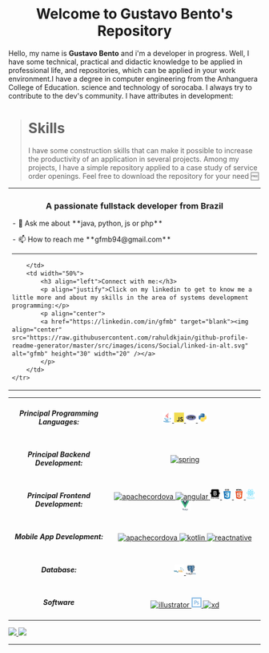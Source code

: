 <h1 align="center">Welcome to Gustavo Bento's Repository</h1>

Hello, my name is **Gustavo Bento** and i'm a developer in progress. Well, I have some technical, practical and didactic knowledge to be applied in professional life, and repositories, which can be applied in your work environment.I have a degree in computer engineering from the Anhanguera College of Education. science and technology of sorocaba. I always try to contribute to the dev's community. I have attributes in development:
># Skills 
>I have some construction skills that can make it possible to increase the productivity of an application in several projects.  Among my projects, I have a simple repository applied to a case study of service order openings. Feel free to download the repository for your need 🆓

<table aling="center" width="100%">
    <tr>
        <td width="50%">    
            <h3 align="center">A passionate fullstack developer from Brazil</h3>      
            <p>- 💬 Ask me about **java, python, js or php**</p>
            <p>- 📫 How to reach me **gfmb94@gmail.com**</p>
            <hr>
            
        </td>
        <td width="50%"> 
            <h3 align="left">Connect with me:</h3>
            <p align="justify">Click on my linkedin to get to know me a little more and about my skills in the area of ​​systems development programming:</p>
            <p align="center">
            <a href="https://linkedin.com/in/gfmb" target="blank"><img align="center" src="https://raw.githubusercontent.com/rahuldkjain/github-profile-readme-generator/master/src/images/icons/Social/linked-in-alt.svg" alt="gfmb" height="30" width="20" /></a>
            </p>
        </td>
    </tr>
</table>
<table width="100%">
                <tr>    
                    <td width="40%">
                        <h5 align="center">Principal Programming Languages:</h3>
                    </td>
                    <td width="60%">
                        <p align="center"> 
                            <a href="https://www.java.com" target="_blank" rel="noreferrer">
                                <img src="https://raw.githubusercontent.com/devicons/devicon/master/icons/java/java-original.svg" alt="java" width="20" height="20"/>
                            </a>
                            <a href="https://developer.mozilla.org/en-US/docs/Web/JavaScript" target="_blank" rel="noreferrer">
                                <img src="https://raw.githubusercontent.com/devicons/devicon/master/icons/javascript/javascript-original.svg" alt="javascript" width="20" height="20"/>
                            </a>
                            <a href="https://www.php.net" target="_blank" rel="noreferrer">
                                <img src="https://raw.githubusercontent.com/devicons/devicon/master/icons/php/php-original.svg" alt="php" width="20" height="20"/>
                            </a>
                            <a href="https://www.python.org" target="_blank" rel="noreferrer">
                                <img src="https://raw.githubusercontent.com/devicons/devicon/master/icons/python/python-original.svg" alt="python" width="20" height="20"/>
                            </a>
                        </p>
                    </td>
                </tr>
                <tr>
                    <td width="40%">
                        <h5 align="center">Principal Backend Development:</h3>
                    </td>
                    <td width="60%">
                        <p align="center">
                            <a href="https://spring.io/" target="_blank" rel="noreferrer">
                                <img src="https://www.vectorlogo.zone/logos/springio/springio-icon.svg" alt="spring" width="20" height="20"/>
                            </a>
                        </p>
                    </td>  
                </tr>
                <tr>
                    <td width="40%">
                        <h5 align="center">Principal Frontend Development:</h3>
                    </td>
                    <td width="60%">
                        <p align="center">
                            <a href="https://cordova.apache.org/" target="_blank" rel="noreferrer">
                                <img src="https://www.vectorlogo.zone/logos/apache_cordova/apache_cordova-icon.svg" alt="apachecordova" width="20" height="20"/> 
                            </a>
                            <a href="https://angular.io" target="_blank" rel="noreferrer">
                                <img src="https://angular.io/assets/images/logos/angular/angular.svg" alt="angular" width="20" height="20"/>
                            </a>
                            <a href="https://getbootstrap.com" target="_blank" rel="noreferrer">
                                <img src="https://raw.githubusercontent.com/devicons/devicon/master/icons/bootstrap/bootstrap-plain-wordmark.svg" alt="bootstrap" width="20" height="20"/>
                            </a>
                            <a href="https://www.w3schools.com/css/" target="_blank" rel="noreferrer">
                                <img src="https://raw.githubusercontent.com/devicons/devicon/master/icons/css3/css3-original-wordmark.svg" alt="css3" width="20" height="20"/>
                            </a>
                            <a href="https://www.w3.org/html/" target="_blank" rel="noreferrer">
                                <img src="https://raw.githubusercontent.com/devicons/devicon/master/icons/html5/html5-original-wordmark.svg" alt="html5" width="20" height="20"/>
                            </a>
                            <a href="https://reactjs.org/" target="_blank" rel="noreferrer"> 
                                <img src="https://raw.githubusercontent.com/devicons/devicon/master/icons/react/react-original-wordmark.svg" alt="react" width="20" height="20"/> 
                            </a>
                            <a href="https://vuejs.org/" target="_blank" rel="noreferrer">
                                <img src="https://raw.githubusercontent.com/devicons/devicon/master/icons/vuejs/vuejs-original-wordmark.svg" alt="vuejs" width="20" height="20"/>
                            </a>
                        </p>
                    </td>
                </tr>
                <tr>
                    <td width="40%">
                        <h5 align="center">Mobile App Development:</h3>
                    </td>
                    <td width="60%">
                        <p align="center">
                            <a href="https://cordova.apache.org/" target="_blank" rel="noreferrer">
                                <img src="https://www.vectorlogo.zone/logos/apache_cordova/apache_cordova-icon.svg" alt="apachecordova" width="20" height="20"/>
                            </a>
                            <a href="https://kotlinlang.org" target="_blank" rel="noreferrer">
                                <img src="https://www.vectorlogo.zone/logos/kotlinlang/kotlinlang-icon.svg" alt="kotlin" width="20" height="20"/> </a>
                            <a href="https://reactnative.dev/" target="_blank" rel="noreferrer">
                                <img src="https://reactnative.dev/img/header_logo.svg" alt="reactnative" width="20" height="20"/>
                            </a>
                        </p>
                    </td>
                </tr>
                <tr>
                   <td width="40%">
                        <h5 align="center">Database:</h3>
                    <td width="60%">
                        <p align="center">
                            <a href="https://www.mysql.com/" target="_blank" rel="noreferrer">
                                <img src="https://raw.githubusercontent.com/devicons/devicon/master/icons/mysql/mysql-original-wordmark.svg" alt="mysql" width="20" height="20"/>
                            </a>
                            <a href="https://www.postgresql.org" target="_blank" rel="noreferrer">
                                <img src="https://raw.githubusercontent.com/devicons/devicon/master/icons/postgresql/postgresql-original-wordmark.svg" alt="postgresql" width="20" height="20"/>
                            </a>
                        </p>
                    </td>
                </tr>
                <tr>
                    <td width="40%">
                        <h5 align="center">Software</h3>
                    <td width="60%">
                        <p align="center">
                            <a href="https://www.adobe.com/in/products/illustrator.html" target="_blank" rel="noreferrer">
                                <img src="https://www.vectorlogo.zone/logos/adobe_illustrator/adobe_illustrator-icon.svg" alt="illustrator" width="20" height="20"/>
                            </a>
                            <a href="https://www.photoshop.com/en" target="_blank" rel="noreferrer">
                                <img src="https://raw.githubusercontent.com/devicons/devicon/master/icons/photoshop/photoshop-line.svg" alt="photoshop" width="20" height="20"/>
                            </a>
                            <a href="https://www.adobe.com/products/xd.html" target="_blank" rel="noreferrer">
                                <img src="https://cdn.worldvectorlogo.com/logos/adobe-xd.svg" alt="xd" width="20" height="20"/>
                            </a>
                        </p>
                    </td>
                </tr>
            </table>
<div>
<a href="https://github.com/Gustavo-Bento">
<img height="180em" src="https://github-readme-stats.vercel.app/api/top-langs/?username=Gustavo-Bento&layout=compact&langs_count=7&theme=dracula"/>
<img height="180em" src="https://github-readme-stats.vercel.app/api?username=Gustavo-Bento&show_icons=true&theme=dracula&include_all_commits=true&count_private=true"/>
</div>
<hr>
